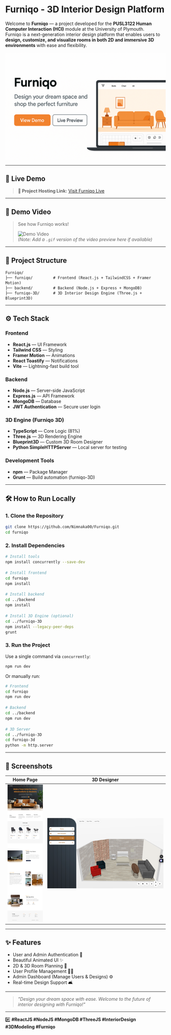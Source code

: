 # Furniqo - 3D Interior Design Platform

Welcome to **Furniqo** — a project developed for the **PUSL3122 Human Computer Interaction (HCI)** module at the University of Plymouth.  
Furniqo is a next-generation interior design platform that enables users to **design, customize, and visualize rooms in both 2D and immersive 3D environments** with ease and flexibility.

![Furniqo Banner](./assets/banner.png)

---

## 🚀 Live Demo

> **🔗 Project Hosting Link:** [Visit Furniqo Live](https://your-hosting-link.com)

---

## 🎥 Demo Video

> See how Furniqo works!  
>  
> ![Demo Video](https://your-demo-video-link.com/demo-preview.gif)  
> *(Note: Add a `.gif` version of the video preview here if available)*

---

## 📂 Project Structure


```
Furniqo/
├── furniqo/         # Frontend (React.js + TailwindCSS + Framer Motion)
├── backend/         # Backend (Node.js + Express + MongoDB)
├── furniqo-3D/      # 3D Interior Design Engine (Three.js + Blueprint3D)
```

---

## ⚙️ Tech Stack

### Frontend
- **React.js** — UI Framework
- **Tailwind CSS** — Styling
- **Framer Motion** — Animations
- **React Toastify** — Notifications
- **Vite** — Lightning-fast build tool

### Backend
- **Node.js** — Server-side JavaScript
- **Express.js** — API Framework
- **MongoDB** — Database
- **JWT Authentication** — Secure user login

### 3D Engine (Furniqo 3D)
- **TypeScript** — Core Logic (81%)
- **Three.js** — 3D Rendering Engine
- **Blueprint3D** — Custom 3D Room Designer
- **Python SimpleHTTPServer** — Local server for testing

### Development Tools
- **npm** — Package Manager
- **Grunt** — Build automation (furniqo-3D)

---

## 🛠 How to Run Locally

### 1. Clone the Repository
```bash
git clone https://github.com/Nimnaka00/Furniqo.git
cd furniqo
```

### 2. Install Dependencies
```bash
# Install tools
npm install concurrently --save-dev

# Install frontend
cd furniqo
npm install

# Install backend
cd ../backend
npm install

# Install 3D Engine (optional)
cd ../furniqo-3D
npm install --legacy-peer-deps
grunt
```

### 3. Run the Project

Use a single command via `concurrently`:

```bash
npm run dev
```

Or manually run:
```bash
# Frontend
cd furniqo
npm run dev

# Backend
cd ../backend
npm run dev

# 3D Server
cd ../furniqo-3D
cd furniqo-3d
python -m http.server
```

---

## 📸 Screenshots

| Home Page | 3D Designer |
|:---------:|:-----------:|
| ![Home](./assets/screenshot-home.png) | ![3D](./assets/screenshot-3d.png) |

---

## ✨ Features
- User and Admin Authentication 🔐
- Beautiful Animated UI ✨
- 2D & 3D Room Planning 📐
- User Profile Management 🧑‍💼
- Admin Dashboard (Manage Users & Designs) ⚙️
- Real-time Design Support 🛋️

---

> _"Design your dream space with ease. Welcome to the future of interior designing with Furniqo!"_

---

#️⃣ **#ReactJS #NodeJS #MongoDB #ThreeJS #InteriorDesign #3DModeling #Furniqo**
